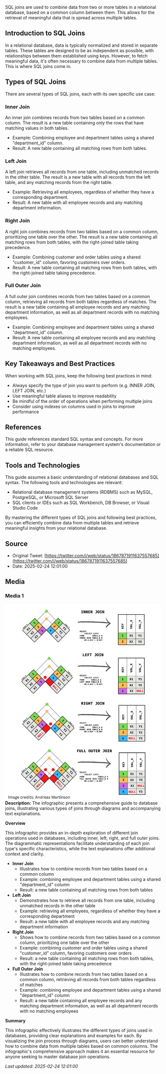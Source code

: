 SQL joins are used to combine data from two or more tables in a relational database, based on a common column between them. This allows for the retrieval of meaningful data that is spread across multiple tables.

## Introduction to SQL Joins
In a relational database, data is typically normalized and stored in separate tables. These tables are designed to be as independent as possible, with relationships between them established using keys. However, to fetch meaningful data, it's often necessary to combine data from multiple tables. This is where SQL joins come in.

## Types of SQL Joins
There are several types of SQL joins, each with its own specific use case:

### Inner Join
An inner join combines records from two tables based on a common column. The result is a new table containing only the rows that have matching values in both tables.
* Example: Combining employee and department tables using a shared "department_id" column.
* Result: A new table containing all matching rows from both tables.

### Left Join
A left join retrieves all records from one table, including unmatched records in the other table. The result is a new table with all records from the left table, and any matching records from the right table.
* Example: Retrieving all employees, regardless of whether they have a corresponding department.
* Result: A new table with all employee records and any matching department information.

### Right Join
A right join combines records from two tables based on a common column, prioritizing one table over the other. The result is a new table containing all matching rows from both tables, with the right-joined table taking precedence.
* Example: Combining customer and order tables using a shared "customer_id" column, favoring customers over orders.
* Result: A new table containing all matching rows from both tables, with the right-joined table taking precedence.

### Full Outer Join
A full outer join combines records from two tables based on a common column, retrieving all records from both tables regardless of matches. The result is a new table containing all employee records and any matching department information, as well as all department records with no matching employees.
* Example: Combining employee and department tables using a shared "department_id" column.
* Result: A new table containing all employee records and any matching department information, as well as all department records with no matching employees.

## Key Takeaways and Best Practices
When working with SQL joins, keep the following best practices in mind:

* Always specify the type of join you want to perform (e.g. INNER JOIN, LEFT JOIN, etc.)
* Use meaningful table aliases to improve readability
* Be mindful of the order of operations when performing multiple joins
* Consider using indexes on columns used in joins to improve performance

## References
This guide references standard SQL syntax and concepts. For more information, refer to your database management system's documentation or a reliable SQL resource.

## Tools and Technologies
This guide assumes a basic understanding of relational databases and SQL syntax. The following tools and technologies are relevant:

* Relational database management systems (RDBMS) such as MySQL, PostgreSQL, or Microsoft SQL Server
* SQL clients or IDEs such as SQL Workbench, DB Browser, or Visual Studio Code

By mastering the different types of SQL joins and following best practices, you can efficiently combine data from multiple tables and retrieve meaningful insights from your relational database.
## Source

- Original Tweet: [https://twitter.com/i/web/status/1867871911637557685](https://twitter.com/i/web/status/1867871911637557685)
- Date: 2025-02-24 12:01:00


## Media

### Media 1
![media_0](./image_1.jpg)
**Description:** The infographic presents a comprehensive guide to database joins, illustrating various types of joins through diagrams and accompanying text explanations.

**Overview**

This infographic provides an in-depth exploration of different join operations used in databases, including inner, left, right, and full outer joins. The diagrammatic representations facilitate understanding of each join type's specific characteristics, while the text explanations offer additional context and clarity.

* **Inner Join**
	+ Illustrates how to combine records from two tables based on a common column
	+ Example: combining employee and department tables using a shared "department_id" column
	+ Result: a new table containing all matching rows from both tables
* **Left Join**
	+ Demonstrates how to retrieve all records from one table, including unmatched records in the other table
	+ Example: retrieving all employees, regardless of whether they have a corresponding department
	+ Result: a new table with all employee records and any matching department information
* **Right Join**
	+ Shows how to combine records from two tables based on a common column, prioritizing one table over the other
	+ Example: combining customer and order tables using a shared "customer_id" column, favoring customers over orders
	+ Result: a new table containing all matching rows from both tables, with the right-joined table taking precedence
* **Full Outer Join**
	+ Illustrates how to combine records from two tables based on a common column, retrieving all records from both tables regardless of matches
	+ Example: combining employee and department tables using a shared "department_id" column
	+ Result: a new table containing all employee records and any matching department information, as well as all department records with no matching employees

**Summary**

This infographic effectively illustrates the different types of joins used in databases, providing clear explanations and examples for each. By visualizing the join process through diagrams, users can better understand how to combine data from multiple tables based on common columns. The infographic's comprehensive approach makes it an essential resource for anyone seeking to master database join operations.

*Last updated: 2025-02-24 12:01:00*